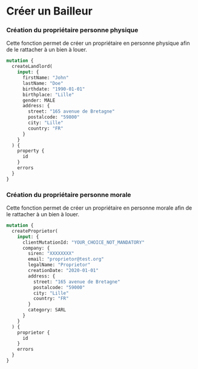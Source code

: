 # Créer un Bailleur

### Création du propriétaire personne physique

Cette fonction permet de créer un propriétaire en personne physique afin de le rattacher à un bien à louer.

```graphql
mutation {
  createLandlord(
    input: {
      firstName: "John"
      lastName: "Doe"
      birthdate: "1990-01-01"
      birthplace: "Lille"
      gender: MALE
      address: {
        street: "165 avenue de Bretagne"
        postalcode: "59800"
        city: "Lille"
        country: "FR"
      }
    }
  ) {
    property {
      id
    }
    errors
  }
}
```

### Création du propriétaire personne morale

Cette fonction permet de créer un propriétaire en personne morale afin de le rattacher à un bien à louer.

```graphql
mutation {
  createProprietor(
    input: {
      clientMutationId: "YOUR_CHOICE_NOT_MANDATORY"
      company: {
        siren: "XXXXXXXX"
        email: "proprietor@test.org"
        legalName: "Proprietor"
        creationDate: "2020-01-01"
        address: {
          street: "165 avenue de Bretagne"
          postalcode: "59000"
          city: "Lille"
          country: "FR"
        }
        category: SARL
      }
    }
  ) {
    proprietor {
      id
    }
    errors
  }
}
```

